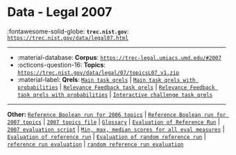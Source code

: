 # Data - Legal 2007 

:fontawesome-solid-globe: **`trec.nist.gov`**: [`https://trec.nist.gov/data/legal07.html`](https://trec.nist.gov/data/legal07.html)

---

- :material-database: **Corpus**: [`https://trec-legal.umiacs.umd.edu/#2007`](https://trec-legal.umiacs.umd.edu/#2007)
- :octicons-question-16: **Topics**: [`https://trec.nist.gov/data/legal/07/topicsL07_v1.zip`](https://trec.nist.gov/data/legal/07/topicsL07_v1.zip)
- :material-label: **Qrels**: [`Main task qrels`](https://trec.nist.gov/data/legal/07/qrelsL07.normal) | [`Main task qrels with probabilities`](https://trec.nist.gov/data/legal/07/qrelsL07.probs) | [`Relevance Feedback task qrels`](https://trec.nist.gov/data/legal/07/qrelsL07.rf) | [`Relevance Feedback task qrels with probabilities`](https://trec.nist.gov/data/legal/07/qrelsL07.rf_probs) | [`Interactive challenge task qrels`](https://trec.nist.gov/data/legal/07/qrelsL07.interactive)


---

**Other:** [`Reference Boolean run for 2006 topics`](https://trec.nist.gov/data/legal/07/input.refL06B.gz) | [`Reference Boolean run for 2007 topics`](https://trec.nist.gov/data/legal/07/refL07B.gz) | [`2007 topics file`](https://trec.nist.gov/data/legal/07/topicsL07_v1.zip) | [`Glossary`](https://trec.nist.gov/data/legal/07/glossaryL07.html) | [`Evaluation of Reference Run`](https://trec.nist.gov/data/legal/07/refL07B.eval) | [`2007 evaluation script`](https://trec.nist.gov/data/legal/07/l07_eval_v10.zip) | [`Min, max, median scores for all eval measures`](https://trec.nist.gov/data/legal/07/mediansL07.zip) | [`Evaluation of reference run`](https://trec.nist.gov/data/legal/07/refL06B-resid.eval) | [`Evaluation of random reference run`](https://trec.nist.gov/data/legal/07/randomRF07-resid.eval) | [`reference run evaluation`](https://trec.nist.gov/data/legal/07/refL06B.ieval) | [`random reference run evaluation`](https://trec.nist.gov/data/legal/07/randomRF07.ieval)
